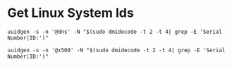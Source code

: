 # Get Linux System Ids

```
uuidgen -s -n '@dns' -N "$(sudo dmidecode -t 2 -t 4| grep -E 'Serial Number|ID:')"

uuidgen -s -n '@x500' -N "$(sudo dmidecode -t 2 -t 4| grep -E 'Serial Number|ID:')"
```
